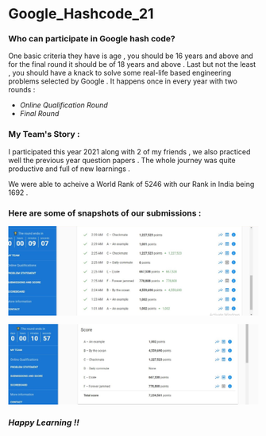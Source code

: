 # Google_Hashcode_21


### Who can participate in Google hash code?
One basic criteria they have is age , you should be 16 years and above and for the final round it should be of 18 years and above .
Last but not the least , you should have a knack to solve some real-life based engineering problems selected by Google .
It happens once in every year with two rounds :
* _Online Qualification Round_
* _Final Round_


### My Team's Story :
I participated this year 2021 along with 2 of my friends , we also practiced well the previous year question papers .
The whole journey was quite productive and full of new learnings . 


We were able to acheive a World Rank of 5246 with our Rank in India being 1692 .

### Here are some of snapshots of our submissions :

![Alt Text](Correct_Submissions.jpg)



![Alt Text](Total_Submissions_Points.jpg)


### _Happy Learning !!_



